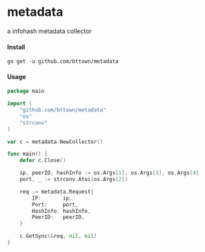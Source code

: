 # metadata
a infohash metadata collector

#### Install
    go get -u github.com/bttown/metadata

#### Usage
```go
package main

import (
	"github.com/bttown/metadata"
	"os"
	"strconv"
)

var c = metadata.NewCollector()

func main() {
	defer c.Close()

	ip, peerID, hashInfo := os.Args[1], os.Args[3], os.Args[4]
	port, _ := strconv.Atoi(os.Args[2])

	req := metadata.Request{
		IP:       ip,
		Port:     port,
		HashInfo: hashInfo,
		PeerID:   peerID,
	}

	c.GetSync(&req, nil, nil)
}


```